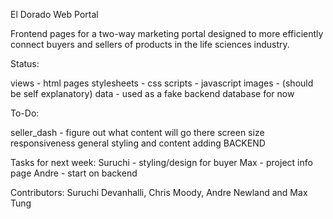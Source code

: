 El Dorado Web Portal

Frontend pages for a two-way marketing portal designed to more efficiently 
connect buyers and sellers of products in the life sciences industry.

Status:

views - html pages
stylesheets - css
scripts - javascript
images - (should be self explanatory)
data - used as a fake backend database for now

To-Do:

seller_dash - figure out what content will go there
screen size responsiveness
general styling and content adding
BACKEND

Tasks for next week:
Suruchi - styling/design for buyer
Max - project info page
Andre - start on backend

Contributors: Suruchi Devanhalli, Chris Moody, Andre Newland and Max Tung
